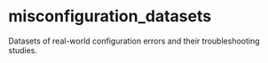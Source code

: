 # misconfiguration_datasets
Datasets of real-world configuration errors and their troubleshooting studies.
